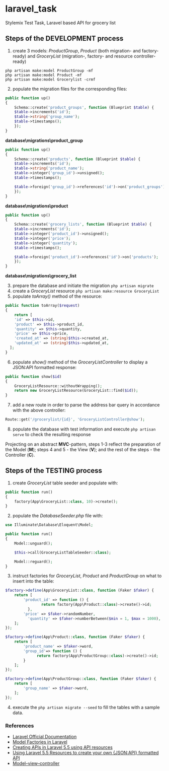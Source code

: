 # laravel_task
Stylemix Test Task, Laravel based API for grocery list

## Steps of the DEVELOPMENT process

1. create 3 models: *ProductGroup*, *Product* (both migration- and factory-ready) and *GroceryList* (migration-, factory- and resource controller-ready)
```
php artisan make:model ProductGroup -mf
php artisan make:model Product -mf
php artisan make:model Grocerylist -crmf
```
2. populate the migration files for the corresponding files:
```php
public function up()
{
    Schema::create('product_groups', function (Blueprint $table) {
    $table->increments('id');
    $table->string('group_name');
    $table->timestamps();
    });
}
```
**database\migrations\product_group**

```php
public function up()
{
    Schema::create('products', function (Blueprint $table) {
    $table->increments('id');
    $table->string('product_name');
    $table->integer('group_id')->unsigned();
    $table->timestamps();

    $table->foreign('group_id')->references('id')->on('product_groups');
    });
}
```
**database\migrations\product**

```php
public function up()
{
    Schema::create('grocery_lists', function (Blueprint $table) {
    $table->increments('id');
    $table->integer('product_id')->unsigned();
    $table->integer('price');
    $table->integer('quantity');
    $table->timestamps();

    $table->foreign('product_id')->references('id')->on('products');
    });
}
```
**database\migrations\grocery_list**

3. prepare the database and initiate the migration `php artisan migrate`
4. create a *GroceryList* resource `php artisan make:resource GroceryList`
5. populate *toArray()* method of the resource:
```php
public function toArray($request)
{
    return [
    'id' => $this->id,
    'product' => $this->product_id,
    'quantity' => $this->quantity,
    'price' => $this->price,
    'created_at' => (string)$this->created_at,
    'updated_at' => (string)$this->updated_at,
  ];
}
```
6. populate *show()* method of the *GroceryListController* to display a JSON:API formatted response:
```php
public function show($id)
{
    GroceryListResource::withoutWrapping();
    return new GroceryListResource(GroceryList::find($id));
}
```
7. add a new route in order to parse the address bar query in accordance with the above controller:
```php
Route::get('/grocerylist/{id}', 'GroceryListController@show');
```
8. populate the database with test information and execute `php artisan serve` to check the resulting response

Projecting on an abstract **MVC**-pattern, steps 1-3 reflect the preparation of the Model (**M**); steps 4 and 5 - the View (**V**); and the rest of the steps - the Controller (**C**).

## Steps of the TESTING process
1. create *GroceryList* table seeder and populate with:
```php
public function run()
{
    factory(App\GroceryList::class, 10)->create();
}
```
2. populate the *DatabaseSeeder.php* file with:
```php
use Illuminate\Database\Eloquent\Model;

public function run()
{
    Model::unguard();

    $this->call(GroceryListTableSeeder::class);

    Model::reguard();
}
```
3. instruct factories for *GroceryList*, *Product* and *ProductGroup* on what to insert into the table:
```php
$factory->define(App\GroceryList::class, function (Faker $faker) {
    return [
  	    'product_id' => function () {
  			    return factory(App\Product::class)->create()->id;
  		  },
        'price' => $faker->randomNumber,
  		  'quantity' => $faker->numberBetween($min = 1, $max = 1000),
    ];
});
```

```php
$factory->define(App\Product::class, function (Faker $faker) {
    return [
        'product_name' => $faker->word,
        'group_id'=> function () {
			  return factory(App\ProductGroup::class)->create()->id;
		}
    ];
});
```

```php
$factory->define(App\ProductGroup::class, function (Faker $faker) {
    return [
        'group_name' => $faker->word,
    ];
});
```
4. execute the `php artisan migrate --seed` to fill the tables with a sample data.

### References
- [Laravel Official Documentation](https://laravel.com/docs/5.5/readme)
- [Model Factories in Laravel](https://laravel-news.com/learn-to-use-model-factories-in-laravel-5-1)
- [Creating APIs in Laravel 5.5 using API resources](https://medium.com/@devlob/creating-apis-in-laravel-5-5-using-api-resources-9850c1b70efb)
- [Using Laravel 5.5 Resources to create your own {JSON:API} formatted API](https://medium.com/@dinotedesco/using-laravel-5-5-resources-to-create-your-own-json-api-formatted-api-2c6af5e4d0e8)
- [Model–view–controller](https://en.wikipedia.org/wiki/Model%E2%80%93view%E2%80%93controller)

